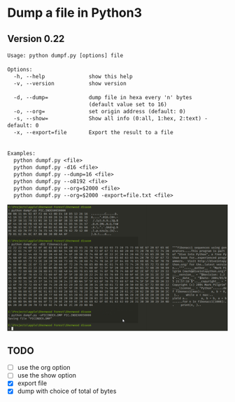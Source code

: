 # Dump a file in Python3

## Version 0.22

```
Usage: python dumpf.py [options] file

Options:
  -h, --help              show this help
  -v, --version           show version

  -d, --dump=             dump file in hexa every 'n' bytes
                          (default value set to 16)
  -o, --org=              set origin address (default: 0)
  -s, --show=             Show all info (0:all, 1:hex, 2:text) - default: 0
  -x, --export=file       Export the result to a file


Examples:
  python dumpf.py <file>
  python dumpf.py -d16 <file>
  python dumpf.py --dump=16 <file>
  python dumpf.py --o8192 <file>
  python dumpf.py --org=$2000 <file>
  python dumpf.py --org=$2000 -export=file.txt <file>
```

![Screenshot](https://github.com/flaith-nycd/dump/blob/master/screenshot.png)

## TODO

- [ ] use the org option
- [ ] use the show option
- [x] export file
- [x] dump with choice of total of bytes
